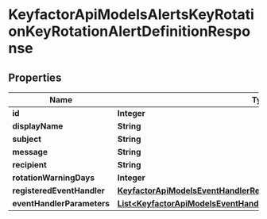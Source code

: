 

# KeyfactorApiModelsAlertsKeyRotationKeyRotationAlertDefinitionResponse


## Properties

| Name | Type | Description | Notes |
|------------ | ------------- | ------------- | -------------|
|**id** | **Integer** |  |  [optional] |
|**displayName** | **String** |  |  [optional] |
|**subject** | **String** |  |  [optional] |
|**message** | **String** |  |  [optional] |
|**recipient** | **String** |  |  [optional] |
|**rotationWarningDays** | **Integer** |  |  [optional] |
|**registeredEventHandler** | [**KeyfactorApiModelsEventHandlerRegisteredEventHandlerResponse**](KeyfactorApiModelsEventHandlerRegisteredEventHandlerResponse.md) |  |  [optional] |
|**eventHandlerParameters** | [**List&lt;KeyfactorApiModelsEventHandlerEventHandlerParameterResponse&gt;**](KeyfactorApiModelsEventHandlerEventHandlerParameterResponse.md) |  |  [optional] |




